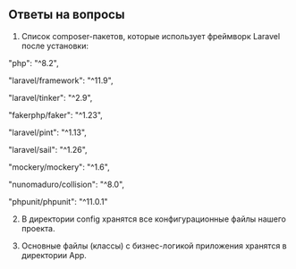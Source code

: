 ## Ответы на вопросы

1. Список composer-пакетов, которые использует фреймворк Laravel после установки:

"php": "^8.2",

"laravel/framework": "^11.9",

"laravel/tinker": "^2.9",

"fakerphp/faker": "^1.23",

"laravel/pint": "^1.13",

"laravel/sail": "^1.26",

"mockery/mockery": "^1.6",

"nunomaduro/collision": "^8.0",

"phpunit/phpunit": "^11.0.1"

2. В директории config хранятся все конфигурационные файлы нашего проекта.

3. Основные файлы (классы) с бизнес-логикой приложения хранятся в директории App.
